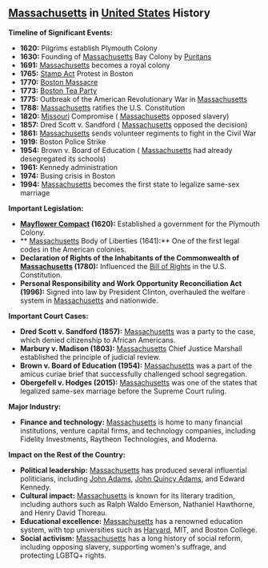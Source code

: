 ## [Massachusetts](./../massachusetts/) in [United States](./../united-states/) History

**Timeline of Significant Events:**

* **1620:** Pilgrims establish Plymouth Colony
* **1630:** Founding of [Massachusetts](./../massachusetts/) Bay Colony by [Puritans](./../puritans/)
* **1691:** [Massachusetts](./../massachusetts/) becomes a royal colony
* **1765:** [Stamp Act](./../stamp-act/) Protest in Boston
* **1770:** [Boston Massacre](./../boston-massacre/)
* **1773:** [Boston Tea Party](./../boston-tea-party/)
* **1775:** Outbreak of the American Revolutionary War in [Massachusetts](./../massachusetts/)
* **1788:** [Massachusetts](./../massachusetts/) ratifies the U.S. Constitution
* **1820:** [Missouri](./../missouri/) Compromise ( [Massachusetts](./../massachusetts/) opposed slavery)
* **1857:** Dred Scott v. Sandford ( [Massachusetts](./../massachusetts/) opposed the decision)
* **1861:** [Massachusetts](./../massachusetts/) sends volunteer regiments to fight in the Civil War
* **1919:** Boston Police Strike
* **1954:** Brown v. Board of Education ( [Massachusetts](./../massachusetts/) had already desegregated its schools)
* **1961:** Kennedy administration
* **1974:** Busing crisis in Boston
* **1994:** [Massachusetts](./../massachusetts/) becomes the first state to legalize same-sex marriage

**Important Legislation:**

* **[Mayflower Compact](./../mayflower-compact/) (1620):** Established a government for the Plymouth Colony.
* ** [Massachusetts](./../massachusetts/) Body of Liberties (1641):** One of the first legal codes in the American colonies.
* **Declaration of Rights of the Inhabitants of the Commonwealth of [Massachusetts](./../massachusetts/) (1780):** Influenced the [Bill of Rights](./../bill-of-rights/) in the U.S. Constitution.
* **Personal Responsibility and Work Opportunity Reconciliation Act (1996):** Signed into law by President Clinton, overhauled the welfare system in [Massachusetts](./../massachusetts/) and nationwide.

**Important Court Cases:**

* **Dred Scott v. Sandford (1857):** [Massachusetts](./../massachusetts/) was a party to the case, which denied citizenship to African Americans.
* **Marbury v. Madison (1803):** [Massachusetts](./../massachusetts/) Chief Justice Marshall established the principle of judicial review.
* **Brown v. Board of Education (1954):** [Massachusetts](./../massachusetts/) was a part of the amicus curiae brief that successfully challenged school segregation.
* **Obergefell v. Hodges (2015):** [Massachusetts](./../massachusetts/) was one of the states that legalized same-sex marriage before the Supreme Court ruling.

**Major Industry:**

* **Finance and technology:** [Massachusetts](./../massachusetts/) is home to many financial institutions, venture capital firms, and technology companies, including Fidelity Investments, Raytheon Technologies, and Moderna.

**Impact on the Rest of the Country:**

* **Political leadership:** [Massachusetts](./../massachusetts/) has produced several influential politicians, including [John Adams](./../john-adams/), [John Quincy Adams](./../john-quincy-adams/), and Edward Kennedy.
* **Cultural impact:** [Massachusetts](./../massachusetts/) is known for its literary tradition, including authors such as Ralph Waldo Emerson, Nathaniel Hawthorne, and Henry David Thoreau.
* **Educational excellence:** [Massachusetts](./../massachusetts/) has a renowned education system, with top universities such as [Harvard](./../harvard/), MIT, and Boston College.
* **Social activism:** [Massachusetts](./../massachusetts/) has a long history of social reform, including opposing slavery, supporting women's suffrage, and protecting LGBTQ+ rights.